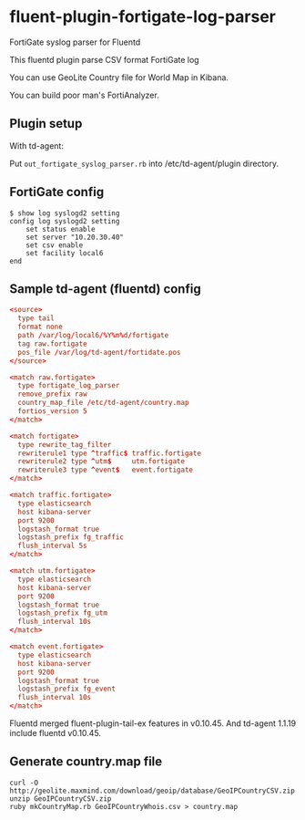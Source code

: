 fluent-plugin-fortigate-log-parser
==================================

FortiGate syslog parser for Fluentd

This fluentd plugin parse CSV format FortiGate log

You can use GeoLite Country file for World Map in Kibana.

You can build poor man's FortiAnalyzer.

## Plugin setup

With td-agent:

Put `out_fortigate_syslog_parser.rb` into /etc/td-agent/plugin directory.

## FortiGate config

```
$ show log syslogd2 setting
config log syslogd2 setting
    set status enable
    set server "10.20.30.40"
    set csv enable
    set facility local6
end
```

## Sample td-agent (fluentd) config

```:td-agent.conf
<source>
  type tail
  format none
  path /var/log/local6/%Y%m%d/fortigate
  tag raw.fortigate
  pos_file /var/log/td-agent/fortidate.pos
</source>

<match raw.fortigate>
  type fortigate_log_parser
  remove_prefix raw
  country_map_file /etc/td-agent/country.map
  fortios_version 5
</match>

<match fortigate>
  type rewrite_tag_filter
  rewriterule1 type ^traffic$ traffic.fortigate
  rewriterule2 type ^utm$     utm.fortigate
  rewriterule3 type ^event$   event.fortigate
</match>

<match traffic.fortigate>
  type elasticsearch
  host kibana-server
  port 9200
  logstash_format true
  logstash_prefix fg_traffic
  flush_interval 5s
</match>

<match utm.fortigate>
  type elasticsearch
  host kibana-server
  port 9200
  logstash_format true
  logstash_prefix fg_utm
  flush_interval 10s
</match>

<match event.fortigate>
  type elasticsearch
  host kibana-server
  port 9200
  logstash_format true
  logstash_prefix fg_event
  flush_interval 10s
</match>
```

Fluentd merged fluent-plugin-tail-ex features in v0.10.45.
And td-agent 1.1.19 include fluentd v0.10.45.

## Generate country.map file

```
curl -O http://geolite.maxmind.com/download/geoip/database/GeoIPCountryCSV.zip
unzip GeoIPCountryCSV.zip
ruby mkCountryMap.rb GeoIPCountryWhois.csv > country.map
```

